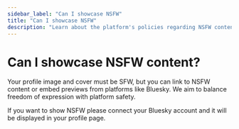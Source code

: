 ```yaml
---
sidebar_label: "Can I showcase NSFW"
title: "Can I showcase NSFW"
description: "Learn about the platform's policies regarding NSFW content and how to showcase your work appropriately."
---
```


# Can I showcase NSFW content?

Your profile image and cover must be SFW, but you can link to NSFW content or embed previews from platforms like Bluesky. We aim to balance freedom of expression with platform safety.

If you want to show NSFW please connect your Bluesky account and it will be displayed in your profile page. 